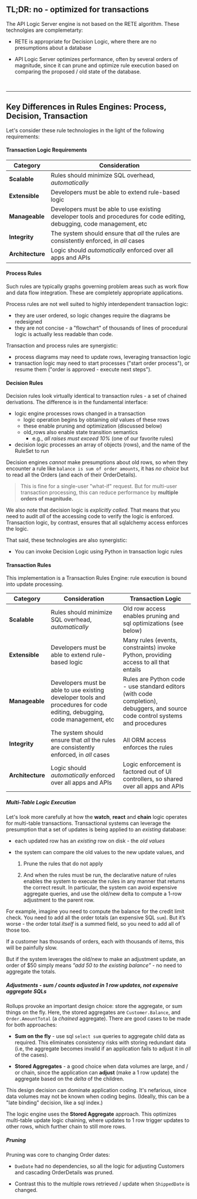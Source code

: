 ## TL;DR: no - optimized for transactions

The API Logic Server engine is not based on the RETE algorithm.  These technolgies are complemetarty:

* RETE is appropriate for Decision Logic, where there are no presumptions about a database

* API Logic Server optimizes performance, often by several orders of magnitude, since it can prune and optimize rule execution based on comparing the proposed / old state of the database.

&nbsp;

---

## Key Differences in Rules Engines: Process, Decision, Transaction
Let's consider these rule technologies in the light of the following requirements:


#### Transaction Logic Requirements

| Category |      Consideration    |
| ------------- | ------------- |
| **Scalable** | Rules should minimize SQL overhead, _automatically_ |
| **Extensible** | Developers must be able to extend rule-based logic |
| **Manageable** | Developers must be able to use existing developer tools and procedures for code editing, debugging, code management, etc |
| **Integrity** | The system should ensure that *all* the rules are consistently enforced, in *all* cases |
| **Architecture** | Logic should _automatically_ enforced over all apps and APIs |


#### Process Rules

Such rules are typically graphs governing problem areas such as work flow and
data flow integration.  These are completely appropriate applications.

Process rules are not well suited to highly interdependent transaction logic:
* they are user ordered, so logic changes require the diagrams be redesigned
* they are not concise - a "flowchart" of thousands of lines of procedural logic
is actually less readable than code.

Transaction and process rules are synergistic:
* process diagrams may need to update rows, leveraging transaction logic
* transaction logic may need to start processes ("start order process"),
or resume them ("order is approved - execute next steps").

#### Decision Rules

Decision rules look virtually identical to transaction rules -
a set of chained derivations.  The difference is in the fundamental
interface:
* logic engine processes rows changed in a transaction
   * logic operation begins by obtaining _old_ values of these rows
   * these enable pruning and optimization (discussed below)
   * old_rows also enable state transition semantics
      * e.g., _all raises must exceed 10%_
   (one of our favorite rules)
* decision logic processes an array of objects (rows),
and the name of the RuleSet to run

Decision engines _cannot_ make presumptions about old rows,
so when they encounter a rule like `balance is sum of order amounts`,
it has _no choice_ but to read all the Orders (and each of
their OrderDetails).

> This is fine for a single-user "what-if" request.  But
> for multi-user transaction processing, this can
> reduce performance by __multiple orders of magnitude.__

We also note that decision logic is _explicitly called_.  That
means that you need to audit _all_ of the accessing code
to verify the logic is enforced.  Transaction logic, by contrast,
ensures that all sqlalchemy access enforces the logic.

That said, these technologies are also synergistic:

* You can invoke Decision Logic using Python in transaction logic rules

#### Transaction Rules
This implementation is a Transaction Rules Engine:
rule execution is bound into update processing.

| Category |      Consideration    | Transaction Logic |
| ------------- | ------------- | ----------- |
| **Scalable** | Rules should minimize SQL overhead, _automatically_ | Old row access enables pruning and sql optimizations (see below) |
| **Extensible** | Developers must be able to extend rule-based logic | Many rules (events, constraints) invoke Python, providing access to all that entails |
| **Manageable** | Developers must be able to use existing developer tools and procedures for code editing, debugging, code management, etc | Rules are Python code - use standard editors (with code completion), debuggers, and source code control systems and procedures |
| **Integrity** | The system should ensure that *all* the rules are consistently enforced, in *all* cases | All ORM access enforces the rules |
| **Architecture** | Logic should _automatically_ enforced over all apps and APIs | Logic enforcement is factored out of UI controllers, so shared over all apps and APIs |

##### Multi-Table Logic Execution
Let's look more carefully at how the
__watch__, __react__ and __chain__ logic
operates for multi-table transactions.
Transactional systems can leverage the presumption that
a set of updates is being applied to an _existing_ database:

* each updated row has an _existing_ row on disk - the _old values_

* the system can compare the old values to the new update values, and

   1. Prune the rules that do not apply

   1. And when the rules must be run, the declarative nature of rules enables the system to execute the rules in any manner that returns the correct result.  In particular, the system can avoid expensive aggregate queries, and use the old/new delta to compute a 1-row adjustment to the parent row.

For example, imagine you need to compute the balance for the credit limit check.  You need to add all the order totals (an expensive SQL `sum`).  But it’s worse - the order total _itself_ is a summed field, so you need to add all of those too.

If a customer has thousands of orders, each with thousands of items, this will be painfully slow.

But if the system leverages the old/new to make an adjustment update, an order of $50 simply means _”add 50 to the existing balance”_ - no need to aggregate the totals.
 
##### Adjustments - sum / counts adjusted in 1 row updates, not expensive aggregate SQLs
Rollups provoke an important design choice: store the aggregate,
or sum things on the fly.  Here, the stored aggregates are `Customer.Balance`, and `Order.AmountTotal`
(a *chained* aggregate).  There are good cases to be made for both approaches:

   - **Sum on the fly** - use sql `select sum` queries to aggregate child data as required.
   This eliminates consistency risks with storing redundant data
   (i.e, the aggregate becomes invalid if an application fails to
   adjust it in *all* of the cases).
   
   - **Stored Aggregates** - a good choice when data volumes are large, and / or chain,
   since the application can **adjust** (make a 1 row update) the aggregate based on the
   *delta* of the children.

This design decision can dominate application coding.  It's nefarious,
since data volumes may not be known when coding begins.  (Ideally, this can be
a "late binding" decision, like a sql index.)

The logic engine uses the **Stored Aggregate** approach.  This optimizes
multi-table update logic chaining, where updates to 1 row
trigger updates to other rows, which further chain to still more rows.


##### Pruning

Pruning was core to changing Order dates:

* `DueDate` had no dependencies, so all the logic for adjusting Customers and cascading OrderDetails was pruned.

* Contrast this to the multiple rows retrieved / update when `ShippedDate` is changed.